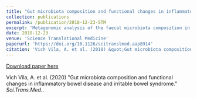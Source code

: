 ```yaml
---
title: "Gut microbiota composition and functional changes in inflammatory bowel disease and irritable bowel syndrome."
collection: publications
permalink: /publication/2018-12-23-STM
excerpt: 'Metagenomic analysis of the faecal microbiota composition in patients with IBD and IBS'
date: 2018-12-23
venue: 'Science Translational Medicine'
paperurl: 'https://doi.org/10.1126/scitranslmed.aap8914'
citation: 'Vich Vila, A. et al. (2018) &quot;Gut microbiota composition and functional changes in inflammatory bowel disease and irritable bowel syndrome.&quot; <i>Sci.Trans.Med.</i>'
---
```


[Download paper here](https://stm.sciencemag.org/content/10/472/eaap8914)


Vich Vila, A. et al. (2020) "Gut microbiota composition and functional changes in inflammatory bowel disease and irritable bowel syndrome." <i>Sci.Trans.Med.</i>.